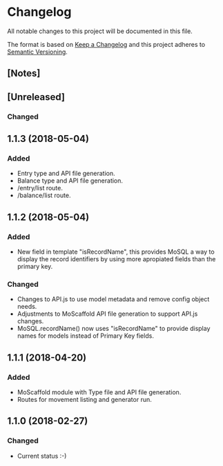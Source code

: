 # Changelog
All notable changes to this project will be documented in this file.

The format is based on [Keep a Changelog](http://keepachangelog.com/en/1.0.0/)
and this project adheres to [Semantic Versioning](http://semver.org/spec/v2.0.0.html).

## [Notes]


## [Unreleased]
### Changed
## 1.1.3 (2018-05-04)
<a name="1.1.3"></a>
### Added
* Entry type and API file generation.
* Balance type and API file generation.
* /entry/list route.
* /balance/list route.

## 1.1.2 (2018-05-04)
<a name="1.1.2"></a>
### Added
* New field in template "isRecordName", this provides MoSQL a way to display
  the record identifiers by using more apropiated fields than the primary key.
### Changed
* Changes to API.js to use model metadata and remove config object needs.
* Adjustments to MoScaffold API file generation to support API.js changes.
* MoSQL.recordName() now uses "isRecordName" to provide display names for models
  instead of Primary Key fields.

<a name="1.1.1"></a>
## 1.1.1 (2018-04-20)
### Added
* MoScaffold module with Type file and API file generation.
* Routes for movement listing and generator run.

<a name="1.1.0"></a>
## 1.1.0 (2018-02-27)
### Changed
* Current status :-)
